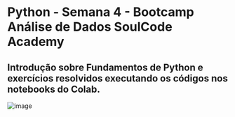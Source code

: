# Python - Semana 4 - Bootcamp Análise de Dados SoulCode Academy 

## Introdução sobre Fundamentos de Python e exercícios resolvidos executando os códigos nos notebooks do Colab.
 
![image](https://github.com/IsabelCBarros/Python---Bootcamp---Analise-de-Dados---SoulCode/assets/100105009/e3660cde-fb2d-4615-8f5f-0f7daa192e55)
